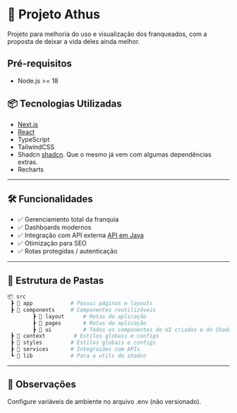# 🚀 Projeto Athus

Projeto para melhoria do uso e visualização dos franqueados, com a proposta de deixar a vida deles ainda melhor.

##  Pré-requisitos
- Node.js >= 18


## 📦 Tecnologias Utilizadas
- [Next.js](https://nextjs.org/)
- [React](https://react.dev/)
- TypeScript 
- TailwindCSS
- Shadcn [shadcn](https://ui.shadcn.com/). Que o mesmo já vem com algumas dependências extras.
- Recharts


---

## 🛠️ Funcionalidades

- ✅ Gerenciamento total da franquia
- ✅ Dashboards modernos
- ✅ Integração com API externa [API em Java](https://api.sistema.athus.com/swagger-ui/index.html#/)
- ✅ Otimização para SEO
- ✅ Rotas protegidas / autenticação


---

## 📂 Estrutura de Pastas

```bash
📦 src
 ┣ 📂 app            # Possui páginas e layouts
 ┣ 📂 components     # Componentes reutilizáveis
 		┣ 📂 layout      # Rotas da aplicação
		┣ 📂 pages       # Rotas da aplicação
		┣ 📂 ui          # Todos os componentes de UI criados e do Shadcn
 ┣ 📂 context         # Estilos globais e configs
 ┣ 📂 styles         # Estilos globais e configs
 ┣ 📂 services       # Integrações com APIs
 ┗ 📂 lib            # Para o utils do shadcn
```

---


## 📌 Observações
Configure variáveis de ambiente no arquivo .env (não versionado).